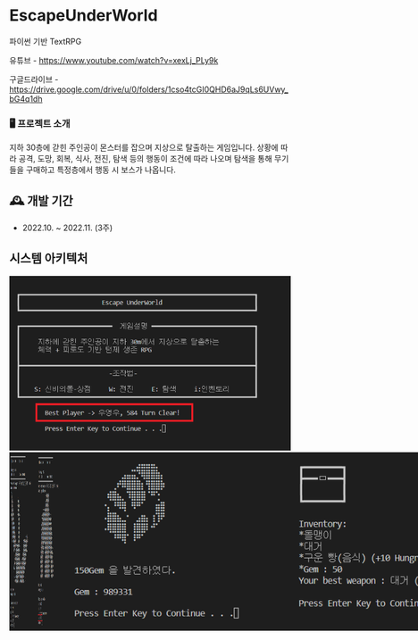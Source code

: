 
# EscapeUnderWorld
파이썬 기반 TextRPG

유튜브 - https://www.youtube.com/watch?v=xexLj_PLy9k

구글드라이브 - https://drive.google.com/drive/u/0/folders/1cso4tcGI0QHD6aJ9qLs6UVwy_bG4q1dh

### 🖥️ 프로젝트 소개
지하 30층에 갇힌 주인공이 몬스터를 잡으며 지상으로 
탈출하는 게임입니다. 상황에 따라 공격, 도망, 회복, 식사, 전진, 탐색 등의
행동이 조건에 따라 나오며 탐색을 통해 무기들을 구매하고 특정층에서 
행동 시 보스가 나옵니다.
<br>

## 🕰️ 개발 기간
 * 2022.10. ~ 2022.11. (3주)

## 시스템 아키텍처

<img src = "https://github.com/kevinbj0/image/blob/main/textRPG/1.png?raw=true">
<br>

<div style = "display:flex">
<img src = "https://github.com/kevinbj0/image/blob/main/textRPG/27.png?raw=true" style = "width : 50px">
<img src = "https://github.com/kevinbj0/image/blob/main/textRPG/23.png?raw=true" style = "width : 50px">
<br>
<div style = "display:flex">
<img src = "https://github.com/kevinbj0/image/blob/main/textRPG/15.png?raw=true">
<img src = "https://github.com/kevinbj0/image/blob/main/textRPG/7.png?raw=true">
<br>
</div>



